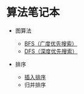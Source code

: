# 算法笔记本

- 图算法

  - [BFS（广度优先搜索）](https://github.com/codeWangHub/-algotithmsNote/blob/master/graph/BFS/%E5%B9%BF%E5%BA%A6%E4%BC%98%E5%85%88%E6%90%9C%E7%B4%A2.md)
  - [DFS（深度优先搜索）](https://github.com/codeWangHub/-algotithmsNote/blob/master/graph/DFS/%E6%B7%B1%E5%BA%A6%E4%BC%98%E5%85%88%E6%90%9C%E7%B4%A2.md)

- 排序

  - [插入排序](https://github.com/codeWangHub/-algotithmsNote/blob/master/sort/insert_sort/insertSort.md)
  - 归并排序

  ​
